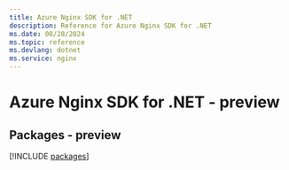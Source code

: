 ```yaml
---
title: Azure Nginx SDK for .NET
description: Reference for Azure Nginx SDK for .NET
ms.date: 08/28/2024
ms.topic: reference
ms.devlang: dotnet
ms.service: nginx
---
```

# Azure Nginx SDK for .NET - preview
## Packages - preview
[!INCLUDE [packages](nginx-index.md)]